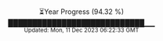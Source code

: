 <p align="center">
⏳Year Progress (94.32 %) <br>
████████████████████████████▁▁ <br>
<sub>Updated: Mon, 11 Dec 2023 06:22:33 GMT</sub>
</p>

